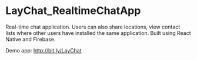 # LayChat_RealtimeChatApp
Real-time chat application. Users can also share locations, view contact lists where other users have installed the same application. Built using React Native and Firebase.

Demo app: http://bit.ly/LayChat
